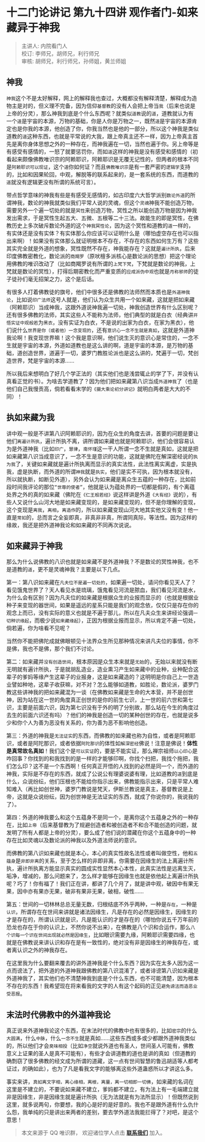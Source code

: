 # 十二门论讲记 第九十四讲 观作者门-如来藏异于神我

> 主讲人: 内院看门人 <br />
> 校订: 李师兄，胡师兄，利行师兄 <br />
> 审核: 胡师兄，利行师兄，孙师姐，黄兰师姐 <br />

## 神我

`神我`这个不是太好解释，网上的解释我也查过，大概都没有解释清楚，解释成为造物主是对的，但义理不完备，因为信仰`基督教`的没有人会把上帝当`我`（后来也说是上帝的分灵），那么神我到底是个什么东西呢？就类似`道教`说的`道`，道教就认为有一个`道`是宇宙的本源，万物的基础，你是人你是万物之一，既然`道`是宇宙的本源肯定也是你我的本源，他创造了你，你我当然也是他的一部分，所以这个神我是类似道教的`道`这种东西，也就是平常说的大我，跟上帝真主还不一样，因为上帝真主首先是离你身体思想之外的一种存在，而神我遍在一切，当然也遍于你。另上帝等是有感受有感情的，一怒了就要惩罚你，而如`道`这样的神我是没有感受和感情的（初看起来颇像佛教唯识宗的阿赖耶识，阿赖耶识是无覆无记性的，但两者的根本不同是`阿赖耶识可以现证`，这个`道`你如何证？而且`佛教唯识宗`是有一套严密的`逻辑学`支持的，比如和因果轮回，中观，解脱等的联系起来的，是一套系统的东西，而道教的`道`就没有逻辑更没有所谓的系统可言）。

带点哲学意味的神我有些是有感受无感情的，如古印度六大哲学派别`数论外道`的所谓神我，数论的神我就类似我们平常人说的灵魂，但这个`灵魂`神我不能创造万物，需要另外一个遍一切处的就是`冥性`来创造万物，冥性之所以能创造万物是因为神我发出需求，于是冥性生起五大、五微、五根等二十三法。故能生的即是冥性，在佛教历史上多次破斥数论外道的这个`神我冥性论`，因为这个冥性和道教的`道`一样的，有实体还是没有实体？有实体那么你应该可以证明什么是（哪怕虚空存在也可以指出来啊）！如果没有实体那么就证明根本不存在，不存在的东西如何生万有？这些其实完全就是外道的想象，冥性既然不存在，神我能存在？这就是`遍计所执`，后来印度佛教密教化，数论派的`商羯罗`（原吠檀多派核心是数论派的思想）把这个理论用佛教的唯识改动了（比如商羯罗说有所谓的`上梵下梵`，下梵就是数论的神我，上梵就是数论的冥性），打得后期密教化而严重变质的`应成派伪中观`也就是`月称邪师`的徒子徒孙们毫无招架之力，这个是后话。

有很多人打着佛教徒的旗号，他们中很多还是佛教的法师然而本质也是`外道神我论`，比如说`印广法师`这号人就是，他们认为众生共用一个如来藏，这就是把如来藏（阿赖耶识）当成神我，这跟外道说神我遍一切处，神我创造世界有什么区别呢？还有很多佛教的法师，其实这些人不能称为法师，他们典型的就是白衣（经典讲`开悟实证中观般若`为`黑衣`，没有实证为白衣，不是说的出家为白衣，在家为黑衣），他们说什么`世界是你（或者他）一念变现的`，还有`意识心一念不生就是真如`，这就是外道神我论啊！我变现世界嘛！这个我是意识啊，他们说生灭的意识心是常住的，一念不生就是宇宙的本源，外道如道教也是这么讲的啊，道是宇宙的本源，是万物的基础，道创造世界，道遍于一切，婆罗门教胜论派也是这么讲的，梵遍于一切，梵创造世界，梵是宇宙的本源……

所以我后来想明白了好几个学正法的（其实他们也是浅尝辄止的学了下，并没有认真看正觉的书）。为啥去学道教了？因为他们把如来藏第八识当成`外道神我`了（也是他们自己我慢贡高，倘若看看末学的`《摄大乘论初分讲记》`就明白两者是大大的不同）！

## 执如来藏为我

讲中观一般是不讲第八识阿赖耶识的，因为在众生的角度去讲，首要的问题是要让他们`离遍计所执`，遍计所执不离，讲所谓如来藏也就是阿赖耶识，他们会很容易认为是外道神我（比如`印广`，`慧律`，`南怀瑾`这一干人所谓一念不生就是真如，这就是把如来藏第八识当成意识了，一念不生是意识的功能，这就是佛陀在解深密经说的`执为我`了，关键如来藏就是遍计所执离而显示的真实法性，此法性离实离虚，实是执我，虚是执断，而外道的所谓`神我`就是`执实`，他们是实不可执，因为根本就没有，所以就执断，如断见外道），另外会认为如来藏是离众生五蕴的一种存在，比如前段时间我评论的那位`“世尊的使者”`，他就是认为蕴处界的一切都是假的，有个离蕴处界之外的真的如来藏（佛陀在`《仁王般若经》`说这样讲是外道`《大有经》`说的），有些人又说什么山河大地是如来藏变现的，是如来藏变现的，但不是你理解的变现，这个变现是`离我`，`离相`，`离造作`的，所以如来藏变现山河大地其实他又没有变！他一直是`常如`的，总而言之全妄即真，非真非非真，所谓同真际，等法性。因为这样的缘故，我还是把外道神我论和如来藏的不同再次说说。

## 如来藏异于神我

那么为什么说佛教的八识也就是如来藏不是外道神我？不是数论的冥性神我，也不是道教的`道`，更不是灵魂神我？主要是以下几点。

第一：第八识如来藏在`凡夫位不是遍一切处的`，如果遍一切处，请问你看见天人了？看见饿鬼世界了？天人看见水是琉璃，饿鬼看见河流是脓血，我们看见河流是水，为什么会有区别？因为凡夫位的如来藏是根据众生的业报而显示的（也就是根据业种子来变现的器世间，如果是遥远的星系只能是我们的观念依，仅仅只是存在你的观念上而已，没有实际的意义也就是不遍于那儿，所以在凡夫众生来讲经论强调`一切种识缘起`，而极少说`如来藏缘起`），正因为根据业报而显示，所以肯定不遍一切处，倘若遍，你为啥看不见呢？

当然你不能把佛陀成就佛眼顿见十法界众生所见那种情况来讲凡夫位的事情，你不是佛，我也不是佛，那个我们不讨论。

第二：如来藏并`没有创造世间`，根本原因是众生本来就是`无始`的，无始以来就没有断无明就有遍计所执，于是就胡乱造业，造业熏习产生如来藏中的业种，业种配合这辈子的爹妈等缘产生这辈子的业报身，这是如来藏造的？这明明是你自己上一世造业譬如种地，这辈子收获嘛，对不对？怎么能够如道教，如胜论，数论派，婆罗门教这些讲神我的把如来藏混为一谈（在佛教如来藏是生命的大本营，并不是创世神，因为站在这一世的角度真正创世的是你的前生七识，上一世的前六世和第七识，主要是前面六识，因为第七识没有于外的明了分别故，那么站在今生的角度过去生的前面六识还有吗）？他们的神我是创造一切的某种创世的存在，也就是说多少和你个人为善为恶没有关系的，你为善为恶不影响他创造。

第三：外道的神我是`无法证实`的东西，而佛教的如来藏也称为自性，或者是阿赖耶识，或者是阿陀那识，或者依据`阿陀那识`的体性如`解深密经`佛说！注意是佛说！**体性是真常故名真如**！我们这个是`可以实证`的，要是不能实证，那么禅宗祖师`以心印心`是咋回事？你找到的和我找到的是一样的才能够印啊，你找个扫把，我找个拖把，我们怎么印？这不是一个东西啊！任何真正开悟的人找到的必然是同一个，而外道的神我，实际是不存在的东西，就成了公说公有理婆说婆有理，比如道教的`道`到底是什么，众说纷纭，他们压根也不能给你指示出来，佛教能指示出来，只是平常人难知难入（再比如创世神，婆罗门教说是梵天，伊斯兰教说是真主，基督教说是上帝，这就是众说纷纭，因为创世神是无法证实的东西，就成了你说你的，我说我的了）。

第四：外道的神我要么和这个五蕴身不是同一个，是离你这个五蕴身之外的一种存在，比如`上帝`（后来基督教为了规避创造者和被创造者不和合不能创造的问题，就发明了所有人都是上帝的分灵），要么成了他们说的潜藏在你这个五蕴身中的一种存在比如灵魂以及数论派的神我以及外道法师说的意识。

而佛教的第八识如来藏也就是本心，本心的真实性故名法性或者叫做空性，他和`五蕴身`是`非即非离`的关系，至于怎么样的非即非离，你需要在因缘生的法上离遍计所执，遍计所执离方能显示真实的圆成实性显然本心本性，此真实法性是远离生灭，垢净，增减的，那么问题来了，怎么样才能够在因缘生也就是依他起上离遍计所执呢？巧了！你有福了！我们正在讲，都讲了几个月了，就是讲中观，破因中有果无果，因中亦有果亦无果，破非有果非无果，破相，破性……

第五：世间的一切林林总总无量无数，归根结底不外乎两种，一种是`存在`，一种是`认识`，所谓存在在世间来讲就是诸法因缘生，凡是存在的必然是因缘生，因缘生的才是存在的，所谓认识就是识，凡是能认识的才是存在的（哪怕你说五千万年前的恐龙也存在于你的认识上，不然你说不出来），在佛教是八个识和合运作，那么`八个识每一个识在世间出现就必然是因缘生`，比如眼识需要九缘，阿赖耶识需要四缘，也就是在佛教说来讲认识和存在是有一致性的，绝对没有非是因缘生的神我存在，或者离认识之外的神我存在。

在这里我为什么要翻来覆去的讲外道神我是个什么东西？因为实在太多人因为这一点而谤法了，把外道的外道神我跟佛教的第八识混淆了，或者诽谤第八识如来藏是外道神我了，其实他们也不清楚神我到底是个什么东西，也不可能清楚，因为根本不存在的东西！我希望现在将来看我的文字的人有这个起码的正见`避免谤法而造恶业受恶报`。

## 末法时代佛教中的外道神我论

真正说来外道神我论这个东西，在末法时代的佛教中也有很多的，比如`密宗`的什么`大圆满`，什么`中脉`，什么`一念不生`就是真如……这些东西或多或少都跟外道神我类似的，所以他们才会`臭味相投`（比如`净空`就说外道也有圣人，世间圣人可能有，佛教意义上证果的圣人是真不可能有），有些才会讲道教的道也是讲的真如（但道教的确剽窃了很多佛教的经文成为所谓的道藏，这一点有世间智慧的鲁迅胡适等人都考证过，的确如此），也为了凡是看我文字的能够离这些外道蛊惑所以才讲这么多。

事实来讲，`真如离文字相，离心缘相，离根，离量，离一切相即一切佛`，如来藏的名词在这里是不建立的，不要说如来藏不建立，爹妈都不建立，有为法上有一毛端建立就非是因缘生，非是因缘生就是遍计所执（无为法就是有为法所显示）！但既然说到这里，就多说两句，你要想，我的心是好的是好意的。我也不是跟外道有什么仇什么怨，我单纯的只是讲出来两者的差别，要去学外道法我能拦得了？对吧，是这个意思！

> 本文来源于 QQ 唯识群， 欢迎诸位学人点击 **[联系我们](https://mp.weixin.qq.com/s/lZCfWjmLjgNR165Tx4_bCQ)** 加入。
